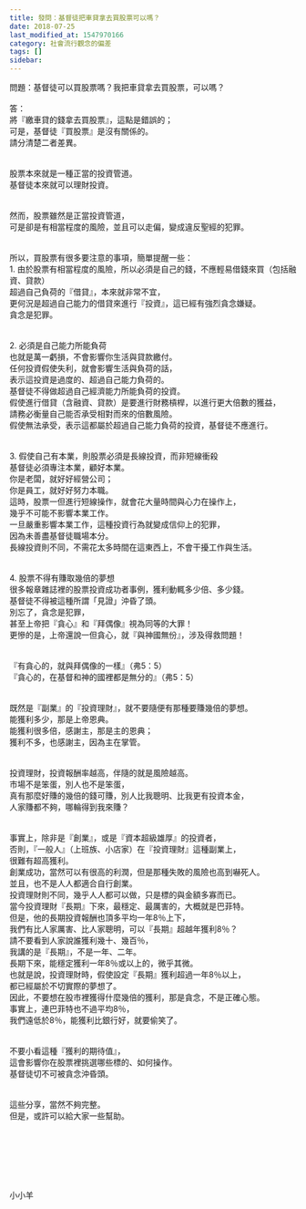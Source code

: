 ```yaml
---
title: 發問：基督徒把車貸拿去買股票可以嗎？
date: 2018-07-25
last_modified_at: 1547970166
category: 社會流行觀念的偏差
tags: []
sidebar: 
---
```


<p>問題：基督徒可以買股票嗎？我把車貸拿去買股票，可以嗎？<br/><!--more--><br/>答：<br/>將『繳車貸的錢拿去買股票』，這點是錯誤的；<br/>可是，基督徒『買股票』是沒有關係的。<br/>請分清楚二者差異。<br/><br/><br/>股票本來就是一種正當的投資管道。<br/>基督徒本來就可以理財投資。<br/><br/><br/>然而，股票雖然是正當投資管道，<br/>可是卻是有相當程度的風險，並且可以走偏，變成違反聖經的犯罪。<br/><br/><br/>所以，買股票有很多要注意的事項，簡單提醒一些：<br/>1.	由於股票有相當程度的風險，所以必須是自己的錢，不應輕易借錢來買（包括融資、貸款）<br/>超過自己負荷的『借貸』，本來就非常不宜，<br/>更何況是超過自己能力的借貸來進行『投資』，這已經有強烈貪念嫌疑。<br/>貪念是犯罪。<br/><br/><br/>2.	必須是自己能力所能負荷<br/>也就是萬一虧損，不會影響你生活與貸款繳付。<br/>任何投資假使失利，就會影響生活與負荷的話，<br/>表示這投資是過度的、超過自己能力負荷的。<br/>基督徒不得做超過自己經濟能力所能負荷的投資。<br/>假使進行借貸（含融資、貸款）是要進行財務槓桿，以進行更大倍數的獲益，<br/>請務必衡量自己能否承受相對而來的倍數風險。<br/>假使無法承受，表示這都屬於超過自己能力負荷的投資，基督徒不應進行。<br/><br/><br/>3.	假使自己有本業，則股票必須是長線投資，而非短線衝殺<br/>基督徒必須專注本業，顧好本業。<br/>你是老闆，就好好經營公司；<br/>你是員工，就好好努力本職。<br/>這時，股票一但進行短線操作，就會花大量時間與心力在操作上，<br/>幾乎不可能不影響本業工作。<br/>一旦嚴重影響本業工作，這種投資行為就變成信仰上的犯罪，<br/>因為未善盡基督徒職場本分。<br/>長線投資則不同，不需花太多時間在這東西上，不會干擾工作與生活。<br/><br/><br/>4.	股票不得有賺取幾倍的夢想<br/>很多報章雜誌裡的股票投資成功者事例，獲利動輒多少倍、多少錢。<br/>基督徒不得被這種所謂「見證」沖昏了頭。<br/>別忘了，貪念是犯罪，<br/>甚至上帝把『貪心』和『拜偶像』視為同等的大罪！<br/>更慘的是，上帝還說一但貪心，就『與神國無份』，涉及得救問題！<br/><br/><br/>『有貪心的，就與拜偶像的一樣』（弗5：5）<br/>『貪心的，在基督和神的國裡都是無分的』（弗5：5）<br/> <br/> <br/>既然是『副業』的『投資理財』，就不要隨便有那種要賺幾倍的夢想。<br/>能獲利多少，那是上帝恩典。<br/>能獲利很多倍，感謝主，那是主的恩典；<br/>獲利不多，也感謝主，因為主在掌管。<br/> <br/><br/>投資理財，投資報酬率越高，伴隨的就是風險越高。<br/>市場不是笨蛋，別人也不是笨蛋，<br/>真有那麼好賺的幾倍的錢可賺，別人比我聰明、比我更有投資本金，<br/>人家賺都不夠，哪輪得到我來賺？<br/><br/><br/>事實上，除非是『創業』，或是『資本超級雄厚』的投資者，<br/>否則，『一般人』（上班族、小店家）在『投資理財』這種副業上，<br/>很難有超高獲利。<br/>創業成功，當然可以有很高的利潤，但是那種失敗的風險也高到嚇死人。<br/>並且，也不是人人都適合自行創業。<br/>投資理財則不同，幾乎人人都可以做，只是標的與金額多寡而已。<br/>當今投資理財『長期』下來，最穩定、最厲害的，大概就是巴菲特。<br/>但是，他的長期投資報酬也頂多平均一年8％上下，<br/>我們有比人家厲害、比人家聰明，可以『長期』超越年獲利8％？<br/>請不要看到人家說誰獲利幾十、幾百％，<br/>我講的是『長期』，不是一年、二年。<br/>長期下來，能穩定獲利一年8％或以上的，微乎其微。<br/>也就是說，投資理財時，假使設定『長期』獲利超過一年8％以上，<br/>都已經屬於不切實際的夢想了。<br/>因此，不要想在股市裡獲得什麼幾倍的獲利，那是貪念，不是正確心態。<br/>事實上，連巴菲特也不過平均8％，<br/>我們遠低於8％，能獲利比銀行好，就要偷笑了。<br/><br/><br/>不要小看這種『獲利的期待值』，<br/>這會影響你在股票裡挑選哪些標的、如何操作。<br/>基督徒切不可被貪念沖昏頭。<br/><br/><br/>這些分享，當然不夠完整。<br/>但是，或許可以給大家一些幫助。 <br/><br/><br/><br/><br/><br/><br/><br/>小小羊<br/><br/><br/><br/>
</p>
